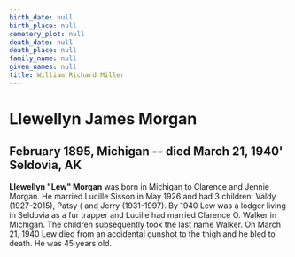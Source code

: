```yaml
---
birth_date: null
birth_place: null
cemetery_plot: null
death_date: null
death_place: null
family_name: null
given_names: null
title: William Richard Miller
---
```


# Llewellyn James Morgan

## February 1895, Michigan -- died March 21, 1940' Seldovia, AK

**Llewellyn "Lew" Morgan** was born in Michigan to
Clarence and Jennie Morgan. He married Lucille Sisson in May 1926 and
had 3 children, Valdy (1927-2015), Patsy ( and Jerry (1931-1997). By
1940 Lew was a lodger living in Seldovia as a fur trapper and Lucille
had married Clarence O. Walker in Michigan. The children subsequently
took the last name Walker. On March 21, 1940 Lew died from an accidental
gunshot to the thigh and he bled to death. He was 45 years old.
